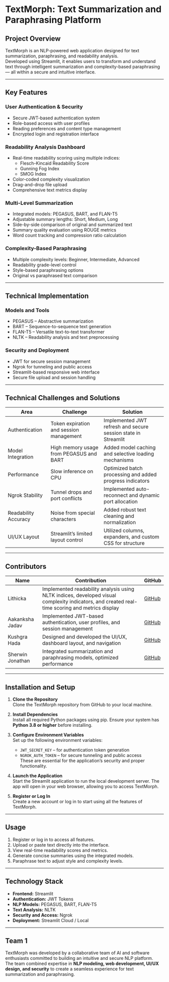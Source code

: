 # TextMorph: Text Summarization and Paraphrasing Platform

## Project Overview
TextMorph is an NLP-powered web application designed for text summarization, paraphrasing, and readability analysis.  
Developed using Streamlit, it enables users to transform and understand text through intelligent summarization and complexity-based paraphrasing — all within a secure and intuitive interface.

---

## Key Features

### User Authentication & Security
- Secure JWT-based authentication system  
- Role-based access with user profiles  
- Reading preferences and content type management  
- Encrypted login and registration interface  

### Readability Analysis Dashboard
- Real-time readability scoring using multiple indices:
  - Flesch-Kincaid Readability Score  
  - Gunning Fog Index  
  - SMOG Index  
- Color-coded complexity visualization  
- Drag-and-drop file upload  
- Comprehensive text metrics display  

### Multi-Level Summarization
- Integrated models: PEGASUS, BART, and FLAN-T5  
- Adjustable summary lengths: Short, Medium, Long  
- Side-by-side comparison of original and summarized text  
- Summary quality evaluation using ROUGE metrics  
- Word count tracking and compression ratio calculation  

### Complexity-Based Paraphrasing
- Multiple complexity levels: Beginner, Intermediate, Advanced  
- Readability grade-level control  
- Style-based paraphrasing options  
- Original vs paraphrased text comparison  

---

## Technical Implementation

### Models and Tools
- PEGASUS – Abstractive summarization  
- BART – Sequence-to-sequence text generation  
- FLAN-T5 – Versatile text-to-text transformer  
- NLTK – Readability analysis and text preprocessing  

### Security and Deployment
- JWT for secure session management  
- Ngrok for tunneling and public access  
- Streamlit-based responsive web interface  
- Secure file upload and session handling  

---

## Technical Challenges and Solutions

| Area | Challenge | Solution |
|------|------------|-----------|
| Authentication | Token expiration and session management | Implemented JWT refresh and secure session state in Streamlit |
| Model Integration | High memory usage from PEGASUS and BART | Added model caching and selective loading mechanisms |
| Performance | Slow inference on CPU | Optimized batch processing and added progress indicators |
| Ngrok Stability | Tunnel drops and port conflicts | Implemented auto-reconnect and dynamic port allocation |
| Readability Accuracy | Noise from special characters | Added robust text cleaning and normalization |
| UI/UX Layout | Streamlit’s limited layout control | Utilized columns, expanders, and custom CSS for structure |

---

## Contributors

| Name | Contribution | GitHub |
|------|---------------|--------|
| Lithicka | Implemented readability analysis using NLTK indices, developed visual complexity indicators, and created real-time scoring and metrics display | [GitHub](https://github.com/yourusername) |
| Aakanksha Jadav | Implemented JWT-based authentication, user profiles, and session management | [GitHub](https://github.com/aakankshajadav) |
| Kushgra Hada | Designed and developed the UI/UX, dashboard layout, and navigation | [GitHub](https://github.com/kushgrahada) |
| Sherwin Jonathan | Integrated summarization and paraphrasing models, optimized performance | [GitHub](https://github.com/sherwinjonathan) |

---

## Installation and Setup

1. **Clone the Repository**  
   Clone the TextMorph repository from GitHub to your local machine.

2. **Install Dependencies**  
   Install all required Python packages using pip. Ensure your system has **Python 3.8 or higher** before installing.

3. **Configure Environment Variables**  
   Set up the following environment variables:  
   - `JWT_SECRET_KEY` – for authentication token generation  
   - `NGROK_AUTH_TOKEN` – for secure tunneling and public access  
   These are essential for the application’s security and proper functionality.

4. **Launch the Application**  
   Start the Streamlit application to run the local development server. The app will open in your web browser, allowing you to access TextMorph.

5. **Register or Log In**  
   Create a new account or log in to start using all the features of TextMorph.

---

## Usage
1. Register or log in to access all features.  
2. Upload or paste text directly into the interface.  
3. View real-time readability scores and metrics.  
4. Generate concise summaries using the integrated models.  
5. Paraphrase text to adjust style and complexity levels.  

---

## Technology Stack
- **Frontend:** Streamlit  
- **Authentication:** JWT Tokens  
- **NLP Models:** PEGASUS, BART, FLAN-T5  
- **Text Analysis:** NLTK  
- **Security and Access:** Ngrok  
- **Deployment:** Streamlit Cloud / Local  

---
## Team 1
TextMorph was developed by a collaborative team of AI and software enthusiasts committed to building an intuitive and secure NLP platform.  
The team combined expertise in **NLP modeling, web development, UI/UX design, and security** to create a seamless experience for text summarization and paraphrasing.

